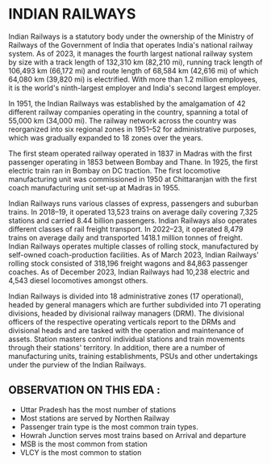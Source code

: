 # INDIAN RAILWAYS 

Indian Railways is a statutory body under the ownership of the Ministry of Railways of the Government of India that operates India's national railway system. 
As of 2023, it manages the fourth largest national railway system by size with a track length of 132,310 km (82,210 mi), running track length of 106,493 km (66,172 mi) 
and route length of 68,584 km (42,616 mi) of which 64,080 km (39,820 mi) is electrified. With more than 1.2 million employees, it is the world's ninth-largest employer 
and India's second largest employer.

In 1951, the Indian Railways was established by the amalgamation of 42 different railway companies operating in the country, spanning a total of 55,000 km (34,000 mi). 
The railway network across the country was reorganized into six regional zones in 1951–52 for administrative purposes, which was gradually expanded to 18 zones over the years.

The first steam operated railway operated in 1837 in Madras with the first passenger operating in 1853 between Bombay and Thane. In 1925, the first electric train ran in
Bombay on DC traction. The first locomotive manufacturing unit was commissioned in 1950 at Chittaranjan with the first coach manufacturing unit set-up at Madras in 1955.

Indian Railways runs various classes of express, passengers and suburban trains. In 2018–19, it operated 13,523 trains on average daily covering 7,325 stations and carried 8.44 billion passengers.
Indian Railways also operates different classes of rail freight transport. In 2022–23, it operated 8,479 trains on average daily and transported 1418.1 million tonnes of freight. Indian 
Railways operates multiple classes of rolling stock, manufactured by self-owned coach-production facilities. As of March 2023, Indian Railways' rolling stock consisted of 318,196 
freight wagons and 84,863 passenger coaches. As of December 2023, Indian Railways had 10,238 electric and 4,543 diesel locomotives amongst others.

Indian Railways is divided into 18 administrative zones (17 operational), headed by general managers which are further subdivided into 71 operating divisions, headed by divisional 
railway managers (DRM). The divisional officers of the respective operating verticals report to the DRMs and divisional heads and are tasked with the operation and maintenance 
of assets. Station masters control individual stations and train movements through their stations' territory. In addition, there are a number of manufacturing units, training 
establishments, PSUs and other undertakings under the purview of the Indian Railways.

## OBSERVATION ON THIS EDA :

* Uttar Pradesh has the most number of stations
* Most stations are served by Northen Railway
* Passenger train type is the most common train types.
* Howrah Junction serves most trains based on Arrival and departure
* MSB is the most common from station
* VLCY is the most common to station

